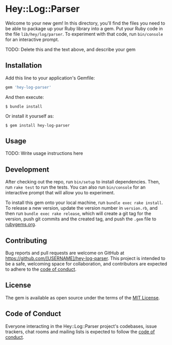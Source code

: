 # Hey::Log::Parser

Welcome to your new gem! In this directory, you'll find the files you need to be able to package up your Ruby library into a gem. Put your Ruby code in the file `lib/hey/log/parser`. To experiment with that code, run `bin/console` for an interactive prompt.

TODO: Delete this and the text above, and describe your gem

## Installation

Add this line to your application's Gemfile:

```ruby
gem 'hey-log-parser'
```

And then execute:

    $ bundle install

Or install it yourself as:

    $ gem install hey-log-parser

## Usage

TODO: Write usage instructions here

## Development

After checking out the repo, run `bin/setup` to install dependencies. Then, run `rake test` to run the tests. You can also run `bin/console` for an interactive prompt that will allow you to experiment.

To install this gem onto your local machine, run `bundle exec rake install`. To release a new version, update the version number in `version.rb`, and then run `bundle exec rake release`, which will create a git tag for the version, push git commits and the created tag, and push the `.gem` file to [rubygems.org](https://rubygems.org).

## Contributing

Bug reports and pull requests are welcome on GitHub at https://github.com/[USERNAME]/hey-log-parser. This project is intended to be a safe, welcoming space for collaboration, and contributors are expected to adhere to the [code of conduct](https://github.com/[USERNAME]/hey-log-parser/blob/master/CODE_OF_CONDUCT.md).

## License

The gem is available as open source under the terms of the [MIT License](https://opensource.org/licenses/MIT).

## Code of Conduct

Everyone interacting in the Hey::Log::Parser project's codebases, issue trackers, chat rooms and mailing lists is expected to follow the [code of conduct](https://github.com/[USERNAME]/hey-log-parser/blob/master/CODE_OF_CONDUCT.md).
